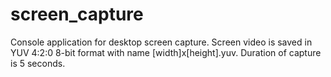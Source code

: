 # screen_capture
Console application for desktop screen capture. Screen video is saved in YUV 4:2:0 8-bit format with name [width]x[height].yuv. Duration of capture is 5 seconds.

